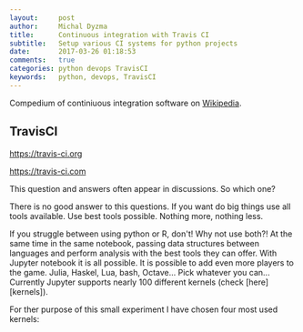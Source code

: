 ```yaml
---
layout:     post
author:     Michal Dyzma
title:      Continuous integration with Travis CI
subtitle:   Setup various CI systems for python projects
date:       2017-03-26 01:18:53
comments:   true
categories: python devops TravisCI
keywords:   python, devops, TravisCI
---
```


Compedium of continiuous integration software on [Wikipedia](https://en.wikipedia.org/wiki/Comparison_of_continuous_integration_software).

## TravisCI
https://travis-ci.org

https://travis-ci.com


This question and answers often appear in discussions. So which one?

There is no good answer to this questions. If you want do big things use all tools available. Use best tools possible. Nothing more, nothing less.

If you struggle between using python or R, don't! Why not use both?! At the same time in the same notebook, passing data structures between languages and perform analysis with the best tools they can offer. With Jupyter notebook it is all possible. It is possible to add even more players to the game. Julia, Haskel, Lua, bash, Octave... Pick whatever you can... Currently Jupyter supports nearly 100 different kernels (check [here][kernels]).

For ther purpose of this small experiment I have chosen four most used kernels:
